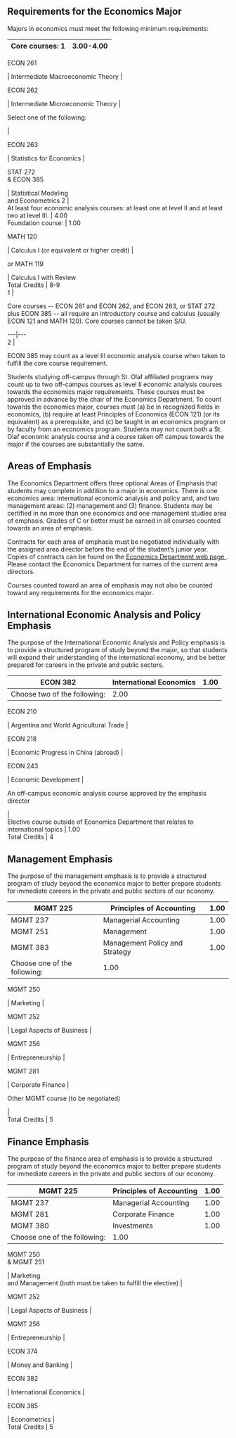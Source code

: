 ##  Requirements for the Economics Major

Majors in economics must meet the following minimum requirements:

Core courses:  1  |  3.00-4.00  
---|---  
  
ECON 261

|  Intermediate Macroeconomic Theory  |  
  
ECON 262

|  Intermediate Microeconomic Theory  |  
  
Select one of the following:

|  
  
ECON 263

|  Statistics for Economics  |  
  
STAT 272  
& ECON 385

|  Statistical Modeling  
and Econometrics  2  |  
At least four economic analysis courses: at least one at level II and at least
two at level III.  |  4.00  
Foundation course:  |  1.00  
  
MATH 120

|  Calculus I (or equivalent or higher credit)  |  
  
or MATH 119

|  Calculus I with Review  
Total Credits  |  8-9  
1  |

Core courses -- ECON 261 and ECON 262, and ECON 263, or STAT 272 plus ECON 385
-- all require an introductory course and calculus (usually ECON 121 and MATH
120). Core courses cannot be taken S/U.  
  
---|---  
2  |

ECON 385 may count as a level III economic analysis course when taken to
fulfill the core course requirement.  
  
Students studying off-campus through St. Olaf affiliated programs may count up
to two off-campus courses as level II economic analysis courses towards the
economics major requirements. These courses must be approved in advance by the
chair of the Economics Department. To count towards the economics major,
courses must (a) be in recognized fields in economics, (b) require at least
Principles of Economics (ECON 121) (or its equivalent) as a prerequisite, and
(c) be taught in an economics program or by faculty from an economics program.
Students may not count both a St. Olaf economic analysis course and a course
taken off campus towards the major if the courses are substantially the same.

##  Areas of Emphasis

The Economics Department offers three optional Areas of Emphasis that students
may complete in addition to a major in economics. There is one economics area:
international economic analysis and policy and, and two management areas: (2)
management and (3) finance. Students may be certified in no more than one
economics and one management studies area of emphasis. Grades of C or better
must be earned in all courses counted towards an area of emphasis.

Contracts for each area of emphasis must be negotiated individually with the
assigned area director before the end of the student’s junior year. Copies of
contracts can be found on the [ Economics Department web page
](http://wp.stolaf.edu/economics/forms/department-forms/) . Please contact the
Economics Department for names of the current area directors.

Courses counted toward an area of emphasis may not also be counted toward any
requirements for the economics major.

##  International Economic Analysis and Policy Emphasis

The purpose of the International Economic Analysis and Policy emphasis is to
provide a structured program of study beyond the major, so that students will
expand their understanding of the international economy, and be better
prepared for careers in the private and public sectors.

ECON 382  |  International Economics  |  1.00  
---|---|---  
Choose two of the following:  |  2.00  
  
ECON 210

|  Argentina and World Agricultural Trade  |  
  
ECON 218

|  Economic Progress in China (abroad)  |  
  
ECON 243

|  Economic Development  |  
  
An off-campus economic analysis course approved by the emphasis director

|  
Elective course outside of Economics Department that relates to international
topics  |  1.00  
Total Credits  |  4  
  
##  Management Emphasis

The purpose of the management emphasis is to provide a structured program of
study beyond the economics major to better prepare students for immediate
careers in the private and public sectors of our economy.

MGMT 225  |  Principles of Accounting  |  1.00  
---|---|---  
MGMT 237  |  Managerial Accounting  |  1.00  
MGMT 251  |  Management  |  1.00  
MGMT 383  |  Management Policy and Strategy  |  1.00  
Choose one of the following:  |  1.00  
  
MGMT 250

|  Marketing  |  
  
MGMT 252

|  Legal Aspects of Business  |  
  
MGMT 256

|  Entrepreneurship  |  
  
MGMT 281

|  Corporate Finance  |  
  
Other MGMT course (to be negotiated)

|  
Total Credits  |  5  
  
##  Finance Emphasis

The purpose of the finance area of emphasis is to provide a structured program
of study beyond the economics major to better prepare students for immediate
careers in the private and public sectors of our economy.

MGMT 225  |  Principles of Accounting  |  1.00  
---|---|---  
MGMT 237  |  Managerial Accounting  |  1.00  
MGMT 281  |  Corporate Finance  |  1.00  
MGMT 380  |  Investments  |  1.00  
Choose one of the following:  |  1.00  
  
MGMT 250  
& MGMT 251

|  Marketing  
and Management (both must be taken to fulfill the elective)  |  
  
MGMT 252

|  Legal Aspects of Business  |  
  
MGMT 256

|  Entrepreneurship  |  
  
ECON 374

|  Money and Banking  |  
  
ECON 382

|  International Economics  |  
  
ECON 385

|  Econometrics  |  
Total Credits  |  5

